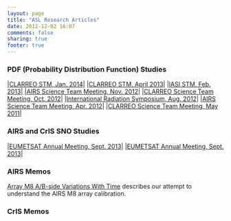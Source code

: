 ```yaml
---
layout: page
title: "ASL Research Articles"
date: 2012-12-02 16:07
comments: false
sharing: true
footer: true
---
```


### PDF (Probability Distribution Function) Studies 

|[CLARREO STM, Jan. 2014](http://asl.umbc.edu/pub/strow/talks/clarreo_jan_2014.pdf)|
|[CLARREO STM, April 2013](http://asl.umbc.edu/pub/strow/talks/clarreo_apr_2013.pdf)|
|[IASI STM, Feb. 2013](http://asl.umbc.edu/pub/strow/talks/iasi_feb_2013.pdf)|
|[AIRS Science Team Meeting, Nov. 2012](http://asl.umbc.edu/pub/strow/talks/pdfs_airs_nov2012.pdf)|
|[CLARREO Science Team Meeting, Oct. 2012](http://asl.umbc.edu/pub/strow/talks/pdfs_clarreo_oct2012.pdf)|
|[International Radiation Symposium, Aug. 2012](http://asl.umbc.edu/pub/strow/talks/pdfs_irs_aug2012.pdf)|
|[AIRS Science Team Meeting, Apr. 2012](http://asl.umbc.edu/pub/strow/talks/airs_april_2012.pdf)|
|[CLARREO Science Team Meeting, May 2011](http://asl.umbc.edu/pub/strow/talks/pdfs_clarreo_may2011.pdf)|

### AIRS and CrIS SNO Studies

|[EUMETSAT Annual Meeting, Sept. 2013](http://asl.umbc.edu/pub/talks/eumetsat_2013.pdf)|
|[EUMETSAT Annual Meeting, Sept. 2013](../ftp/pub/talks/eumetsat_2013.pdf)|

### AIRS Memos

[Array M8 A/B-side Variations With Time](/research/airs_m8.html)
describes our attempt to understand the AIRS M8 array calibration.

### CrIS Memos

